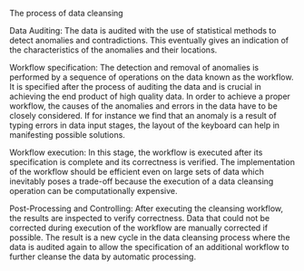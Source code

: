 The process of data cleansing

Data Auditing: The data is audited with the use of statistical methods to detect anomalies and contradictions. This eventually gives an indication of the characteristics of the anomalies and their locations.

Workflow specification: The detection and removal of anomalies is performed by a sequence of operations on the data known as the workflow. It is specified after the process of auditing the data and is crucial in achieving the end product of high quality data. In order to achieve a proper workflow, the causes of the anomalies and errors in the data have to be closely considered. If for instance we find that an anomaly is a result of typing errors in data input stages, the layout of the keyboard can help in manifesting possible solutions.

Workflow execution: In this stage, the workflow is executed after its specification is complete and its correctness is verified. The implementation of the workflow should be efficient even on large sets of data which inevitably poses a trade-off because the execution of a data cleansing operation can be computationally expensive.

Post-Processing and Controlling: After executing the cleansing workflow, the results are inspected to verify correctness. Data that could not be corrected during execution of the workflow are manually corrected if possible. The result is a new cycle in the data cleansing process where the data is audited again to allow the specification of an additional workflow to further cleanse the data by automatic processing.
